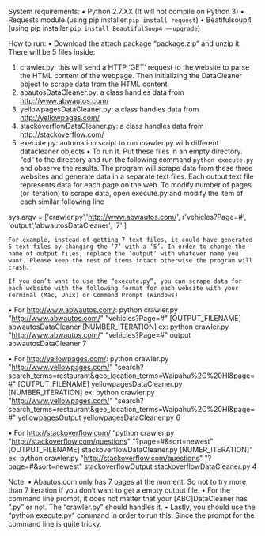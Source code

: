 System requirements:
•	Python 2.7.XX (It will not compile on Python 3)
•	Requests module (using pip installer `pip install request`)
•	Beatifulsoup4 (using pip installer `pip install BeautifulSoup4 ––upgrade`)


How to run:
•	Download the attach package “package.zip” and unzip it. There will be 5 files inside:
1.	crawler.py:  this will send a HTTP ‘GET’ request to the website to parse the HTML content of the webpage. Then initializing the DataCleaner object to scrape data from the HTML content. 
2.	abautosDataCleaner.py:  a class handles data from http://www.abwautos.com/
3.	yellowpagesDataCleaner.py: a class handles data from http://yellowpages.com/
4.	stackoverflowDataCleaner.py: a class handles data from http://stackoverflow.com/
5.	execute.py: automation script to run crawler.py with different datacleaner objects
•	To run it. Put these files in an empty directory. “cd” to the directory and run the following command `python execute.py` and observe the results. The program will scrape data from these three websites and generate data in a separate text files. Each output text file represents data for each page on the web. To modify number of pages (or iteration) to scrape data, open execute.py and modify the item of each similar following line

sys.argv = ['crawler.py','http://www.abwautos.com/', r'vehicles?Page=#', 'output','abwautosDataCleaner', '7' ]

	For example, instead of getting 7 text files, it could have generated 5 text files by changing the ‘7’ with a ‘5’. In order to change the name of output files, replace the ‘output’ with whatever name you want. Please keep the rest of items intact otherwise the program will crash.

	If you don’t want to use the “execute.py”, you can scrape data for each website with the following format for each website with your Terminal (Mac, Unix) or Command Prompt (Windows) 

•	For http://www.abwautos.com/:
	python crawler.py "http://www.abwautos.com/" "vehicles?Page=#" [OUTPUT_FILENAME] abwautosDataCleaner [NUMBER_ITERATION]
	ex: python crawler.py "http://www.abwautos.com/" "vehicles?Page=#" output abwautosDataCleaner 7

•	For http://yellowpages.com/:
python crawler.py "http://www.yellowpages.com/" "search?search_terms=restaurant&geo_location_terms=Waipahu%2C%20HI&page=#" [OUTPUT_FILENAME] yellowpagesDataCleaner.py [NUMBER_ITERATION]
	ex: python crawler.py "http://www.yellowpages.com/" "search?search_terms=restaurant&geo_location_terms=Waipahu%2C%20HI&page=#" yellowpagesOutput yellowpagesDataCleaner.py 6

•	For http://stackoverflow.com/
“python crawler.py "http://stackoverflow.com/questions" "?page=#&sort=newest" [OUTPUT_FILENAME] stackoverflowDataCleaner.py [NUMER_ITERATION]”
	ex: python crawler.py "http://stackoverflow.com/questions" "?page=#&sort=newest" stackoverflowOutput stackoverflowDataCleaner.py 4

Note: 
•	Abautos.com only has 7 pages at the moment. So not to try more than 7 iteration if you don’t want to get a empty output file.
•	For the command line prompt, it does not matter that your [ABC]DataCleaner has “.py” or not. The “crawler.py” should handles it.
•	Lastly, you should use the “python execute.py” command in order to run this. Since the prompt for the command line is quite tricky.


